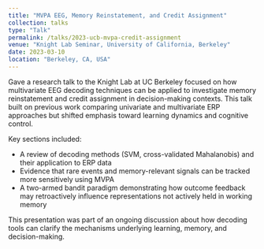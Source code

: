 ```yaml
---
title: "MVPA EEG, Memory Reinstatement, and Credit Assignment"
collection: talks
type: "Talk"
permalink: /talks/2023-ucb-mvpa-credit-assignment
venue: "Knight Lab Seminar, University of California, Berkeley"
date: 2023-03-10
location: "Berkeley, CA, USA"
---
```


Gave a research talk to the Knight Lab at UC Berkeley focused on how multivariate EEG decoding techniques can be applied to investigate memory reinstatement and credit assignment in decision-making contexts. This talk built on previous work comparing univariate and multivariate ERP approaches but shifted emphasis toward learning dynamics and cognitive control.

Key sections included:
- A review of decoding methods (SVM, cross-validated Mahalanobis) and their application to ERP data
- Evidence that rare events and memory-relevant signals can be tracked more sensitively using MVPA
- A two-armed bandit paradigm demonstrating how outcome feedback may retroactively influence representations not actively held in working memory

This presentation was part of an ongoing discussion about how decoding tools can clarify the mechanisms underlying learning, memory, and decision-making.
